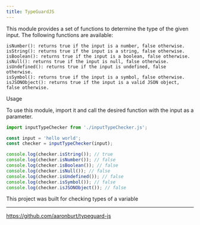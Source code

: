 ```yaml
---
title: TypeGuardJS
---
```


This module provides a set of functions to determine the type of the given input. The following functions are available:

    isNumber(): returns true if the input is a number, false otherwise.
    isString(): returns true if the input is a string, false otherwise.
    isBoolean(): returns true if the input is a boolean, false otherwise.
    isNull(): returns true if the input is null, false otherwise.
    isUndefined(): returns true if the input is undefined, false otherwise.
    isSymbol(): returns true if the input is a symbol, false otherwise.
    isJSONObject(): returns true if the input is a valid JSON object, false otherwise.

Usage

To use this module, import it and call the desired function with the input as a parameter.

```javascript
import inputTypeChecker from './inputTypeChecker.js';

const input = 'hello world';
const checker = inputTypeChecker(input);

console.log(checker.isString()); // true
console.log(checker.isNumber()); // false
console.log(checker.isBoolean()); // false
console.log(checker.isNull()); // false
console.log(checker.isUndefined()); // false
console.log(checker.isSymbol()); // false
console.log(checker.isJSONObject()); // false
```

This project was built for checking types of a variable

---
https://github.com/aaronburt/typeguard-js